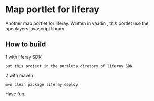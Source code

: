 Map portlet for liferay
=====================

Another map portlet for liferay.  Written in vaadin , this portlet use the openlayers javascript library.

How to build
------

1 with liferay SDK

	put this project in the portlets diretory of liferay SDK 


2 with maven

	mvn clean package liferay:deploy 
	

Have fun.


